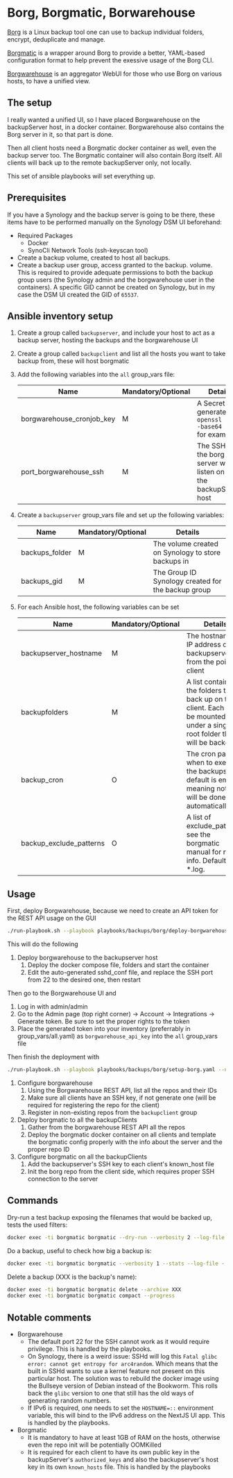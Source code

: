 # Borg, Borgmatic, Borwarehouse

[Borg](https://www.borgbackup.org/) is a Linux backup tool one can use to backup individual folders, encrypt, deduplicate and manage.

[Borgmatic](https://torsion.org/borgmatic/) is a wrapper around Borg to provide a better, YAML-based configuration format to help prevent the exessive usage of the Borg CLI.

[Borgwarehouse](https://borgwarehouse.com/) is an aggregator WebUI for those who use Borg on various hosts, to have a unified view.

## The setup

I really wanted a unified UI, so I have placed Borgwarehouse on the backupServer host, in a docker container. Borgwarehouse also contains the Borg server in it, so that part is done.

Then all client hosts need a Borgmatic docker container as well, even the backup server too. The Borgmatic container will also contain Borg itself. All clients will back up to the remote backupServer only, not locally.

This set of ansible playbooks will set everything up.

## Prerequisites

If you have a Synology and the backup server is going to be there, these items have to be performed manually on the Synology DSM UI beforehand:

- Required Packages
  - Docker
  - SynoCli Network Tools (ssh-keyscan tool)
- Create a backup volume, created to host all backups.
- Create a backup user group, access granted to the backup. volume. This is required to provide adequate permissions to both the backup group users (the Synology admin and the borgwarehouse user in the containers). A specific GID cannot be created on Synology, but in my case the DSM UI created the GID of `65537`.

## Ansible inventory setup

1. Create a group called `backupserver`, and include your host to act as a backup server, hosting the backups and the borgwarehouse UI
2. Create a group called `backupclient` and list all the hosts you want to take backup from, these will host borgmatic
3. Add the following variables into the `all` group_vars file:

    | Name | Mandatory/Optional | Details |
    |------|--------------------|---------|
    |borgwarehouse_cronjob_key|M|A Secret key generated via `openssl rand -base64 32` for example|
    |port_borgwarehouse_ssh|M|The SSH port the borg server will listen on on the backupServer host|

4. Create a `backupserver` group_vars file and set up the following variables:

    | Name | Mandatory/Optional | Details |
    |------|--------------------|---------|
    |backups_folder|M|The volume created on Synology to store backups in|
    |backups_gid|M|The Group ID Synology created for the backup group|

5. For each Ansible host, the following variables can be set

    | Name | Mandatory/Optional | Details |
    |------|--------------------|---------|
    |backupserver_hostname|M|The hostname or IP address of the backupserver from the point of client|
    |backupfolders|M|A list containing the folders to back up on the client. Each will be mounted under a single root folder that will be backed up|
    |backup_cron|O|The cron pattern when to execute the backups, default is empty, meaning nothing will be done automatically|
    |backup_exclude_patterns|O|A list of exclude_patterns, see the borgmatic manual for more info. Default is *.log.|

## Usage

First, deploy Borgwarehouse, because we need to create an API token for the REST API usage on the GUI

```bash
./run-playbook.sh --playbook playbooks/backups/borg/deploy-borgwarehouse.yaml --no-check
```

This will do the following

1. Deploy borgwarehouse to the backupserver host
   1. Deploy the docker compose file, folders and start the container
   2. Edit the auto-generated sshd_conf file, and replace the SSH port from 22 to the desired one, then restart

Then go to the Borgwarehouse UI and

1. Log in with admin/admin
2. Go to the Admin page (top right corner) -> Account -> Integrations -> Generate token. Be sure to set the proper rights to the token
3. Place the generated token into your inventory (preferrably in group_vars/all.yaml) as `borgwarehouse_api_key` into the `all` group_vars file

Then finish the deployment with

```bash
./run-playbook.sh --playbook playbooks/backups/borg/setup-borg.yaml --no-check
```

1. Configure borgwarehouse
   1. Using the Borgwarehouse REST API, list all the repos and their IDs
   2. Make sure all clients have an SSH key, if not generate one (will be required for registering the repo for the client)
   3. Register in non-existing repos from the `backupclient` group
2. Deploy borgmatic to all the backupClients
   1. Gather from the borgwarehouse REST API all the repos
   2. Deploy the borgmatic docker container on all clients and template the borgmatic config properly with the info about the server and the proper repo ID
3. Configure borgmatic on all the backupClients
   1. Add the backupserver's SSH key to each client's known_host file
   2. Init the borg repo from the client side, which requires proper SSH connection to the server

## Commands

Dry-run a test backup exposing the filenames that would be backed up, tests the used filters:

```bash
docker exec -ti borgmatic borgmatic --dry-run --verbosity 2 --log-file - --files
```

Do a backup, useful to check how big a backup is:

```bash
docker exec -ti borgmatic borgmatic --verbosity 1 --stats --log-file -
```

Delete a backup (XXX is the backup's name):

```bash
docker exec -ti borgmatic borgmatic delete --archive XXX
docker exec -ti borgmatic borgmatic compact --progress
```

## Notable comments

- Borgwarehouse
  - The default port 22 for the SSH cannot work as it would require privilege. This is handled by the playbooks.
  - On Synology, there is a weird issue: SSHd will log this `Fatal glibc error: cannot get entropy for arc4random`. Which means that the built in SSHd wants to use a kernel feature not present on this particular host. The solution was to rebuild the docker image using the Bullseye version of Debian instead of the Bookworm. This rolls back the `glibc` version to one that still has the old ways of generating random numbers.
  - If IPv6 is required, one needs to set the `HOSTNAME=::` environment variable, this will bind to the IPv6 address on the NextJS UI app. This is handled by the playbooks.
- Borgmatic
  - It is mandatory to have at least 1GB of RAM on the hosts, otherwise even the repo init will be potentially OOMKilled
  - It is required for each client to have its own public key in the backupServer's `authorized_keys` and also the backupserver's host key in its own `known_hosts` file. This is handled by the playbooks
  